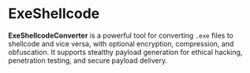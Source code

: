 # ExeShellcode
**ExeShellcodeConverter** is a powerful tool for converting `.exe` files to shellcode and vice versa, with optional encryption, compression, and obfuscation. It supports stealthy payload generation for ethical hacking, penetration testing, and secure payload delivery.
